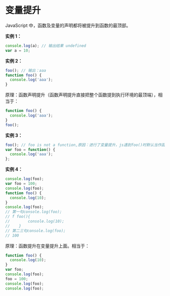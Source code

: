 # 变量提升

JavaScript 中，函数及变量的声明都将被提升到函数的最顶部。

**实例 1：**

```js
console.log(a); // 输出结果 undefined
var a = 10;
```

**实例 2：**

```js
foo(); // 输出：aaa
function foo() {
  console.log('aaa');
}
```

原理：函数声明提升（函数声明提升直接把整个函数提到执行环境的最顶端），相当于：

```js
function foo() {
  console.log('aaa');
}
foo();
```

**实例 3：**

```js
foo(); // foo is not a function,原因：进行了变量提升，js遇到foo()时默认当作函数来解析
var foo = function() {
  console.log('aaa');
};
```

**实例 4：**

```js
console.log(foo);
var foo = 100;
console.log(foo);
function foo() {
  console.log(10);
}
console.log(foo);
// 第一句console.log(foo);
// f foo(){
//        console.log(10);
//    }
// 第二三句console.log(foo);
// 100
```

原理：函数提升在变量提升上面。相当于：

```js
function foo() {
  console.log(10);
}
var foo;
console.log(foo);
foo = 100;
console.log(foo);
console.log(foo);
```
